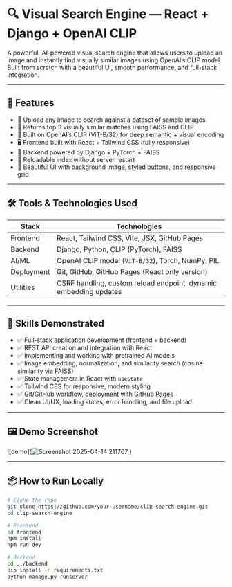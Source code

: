 # 🔍 Visual Search Engine — React + Django + OpenAI CLIP

A powerful, AI-powered visual search engine that allows users to upload an image and instantly find visually similar images using OpenAI’s CLIP model. Built from scratch with a beautiful UI, smooth performance, and full-stack integration.

---

## 🚀 Features

- 🔎 Upload any image to search against a dataset of sample images
- 🎯 Returns top 3 visually similar matches using FAISS and CLIP
- 🧠 Built on OpenAI’s CLIP (ViT-B/32) for deep semantic + visual encoding
- 🖥️ Frontend built with React + Tailwind CSS (fully responsive)
- 🐍 Backend powered by Django + PyTorch + FAISS
- 🧊 Reloadable index without server restart
- 🎨 Beautiful UI with background image, styled buttons, and responsive grid

---

## 🛠️ Tools & Technologies Used

| Stack        | Technologies                                                                 |
|--------------|-------------------------------------------------------------------------------|
| Frontend     | React, Tailwind CSS, Vite, JSX, GitHub Pages                                 |
| Backend      | Django, Python, CLIP (PyTorch), FAISS                 |
| AI/ML        | OpenAI CLIP model (`ViT-B/32`), Torch, NumPy, PIL                             |
| Deployment   | Git, GitHub, GitHub Pages (React only version)                               |
| Utilities    | CSRF handling, custom reload endpoint, dynamic embedding updates             |

---

## 🧠 Skills Demonstrated

- ✅ Full-stack application development (frontend + backend)
- ✅ REST API creation and integration with React
- ✅ Implementing and working with pretrained AI models
- ✅ Image embedding, normalization, and similarity search (cosine similarity via FAISS)
- ✅ State management in React with `useState`
- ✅ Tailwind CSS for responsive, modern styling
- ✅ Git/GitHub workflow, deployment with GitHub Pages
- ✅ Clean UI/UX, loading states, error handling, and file upload

---

## 🖼️ Demo Screenshot

![demo](![Screenshot 2025-04-14 211707](https://github.com/user-attachments/assets/eec14247-f28f-40e4-8020-30229b6e71b8)
) <!-- Replace with an actual screenshot path or GitHub URL -->

---

## 📦 How to Run Locally

```bash
# Clone the repo
git clone https://github.com/your-username/clip-search-engine.git
cd clip-search-engine

# Frontend
cd frontend
npm install
npm run dev

# Backend
cd ../backend
pip install -r requirements.txt
python manage.py runserver
